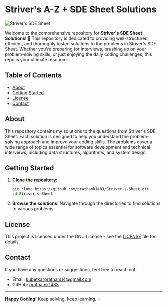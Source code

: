 # Striver's A-Z + SDE Sheet Solutions

![Striver's SDE Sheet](https://img.shields.io/badge/Striver-SDE%20Sheet-red)

Welcome to the comprehensive repository for **Striver's SDE Sheet Solutions**! 🚀 This repository is dedicated to providing well-structured, efficient, and thoroughly tested solutions to the problems in Striver's SDE Sheet. Whether you're preparing for interviews, brushing up on your problem-solving skills, or just enjoying the daily coding challenges, this repo is your ultimate resource.

## Table of Contents

- [About](#about)
- [Getting Started](#getting-started)
- [License](#license)
- [Contact](#contact)

## About

This repository contains my solutions to the questions from Striver's SDE Sheet. Each solution is designed to help you understand the problem-solving approach and improve your coding skills. The problems cover a wide range of topics essential for software development and technical interviews, including data structures, algorithms, and system design.

## Getting Started

1. **Clone the repository**:
    ```bash
    git clone https://github.com/prathamk1483/Striver-s-Sheet.git
    cd Striver-s-Sheet
    ```

2. **Browse the solutions**: Navigate through the directories to find solutions to various problems.


## License

This project is licensed under the GNU License - see the [LICENSE](LICENSE) file for details.

## Contact

If you have any questions or suggestions, feel free to reach out:

- Email: [kubetkarpratham14@gmail.com](mailto:kubetkarpratham14@gmail.com)
- GitHub: [prathamk1483](https://github.com/prathamk1483)

---

**Happy Coding!** Keep solving, keep learning. 💡
